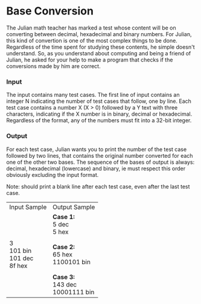 # Base Conversion

The Julian math teacher has marked a test whose content will be on converting between decimal, hexadecimal and binary numbers. For Julian, this kind of convertion is one of the most complex things to be done. Regardless of the time spent for studying these contents, he simple doesn't understand. So, as you understand about computing and being a friend of Julian, he asked for your help to make a program that checks if the conversions made ​​by him are correct.

### Input
The input contains many test cases. The first line of input contains an integer N indicating the number of test cases that follow, one by line. Each test case contains a number X (X > 0) followed by a Y text with three characters, indicating if the X number is in binary, decimal or hexadecimal. Regardless of the format, any of the numbers must fit into a 32-bit integer.

### Output
For each test case, Julian wants you to print the number of the test case followed by two lines, that contains the original number converted for each one of the other two bases. The sequence of the bases of output is always: decimal, hexadecimal (lowercase) and binary, ie must respect this order obviously excluding the input format.


Note: should print a blank line after each test case, even after the last test case.

<table>
  <tr>
    <td>Input Sample</td>
    <td>Output Sample</td>
  </tr>
  <tr>
    <td>3<br>101 bin<br>101 dec<br>8f hex</td>
    <td>
      <strong>Case 1:</strong><br>5 dec<br>5 hex<br><br>
      <strong>Case 2:</strong><br>65 hex<br>1100101 bin<br><br>
      <strong>Case 3:</strong><br>143 dec<br>10001111 bin
    </td>
  </tr>
</table>
